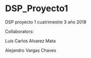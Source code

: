 # DSP_Proyecto1
DSP proyecto 1 cuatrimestre 3 año 2018

Collaborators:

Luis Carlos Alvarez Mata

Alejandro Vargas Chaves
